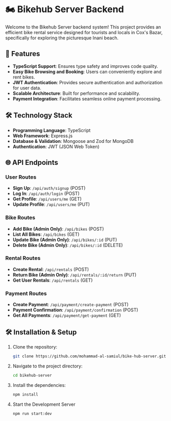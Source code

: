 # 🏍 Bikehub Server Backend

Welcome to the Bikehub Server backend system! This project provides an efficient bike rental service designed for tourists and locals in Cox's Bazar, specifically for exploring the picturesque Inani beach.

## 🌟 Features

- **TypeScript Support**: Ensures type safety and improves code quality.
- **Easy Bike Browsing and Booking**: Users can conveniently explore and rent bikes.
- **JWT Authentication**: Provides secure authentication and authorization for user data.
- **Scalable Architecture**: Built for performance and scalability.
- **Payment Integration**: Facilitates seamless online payment processing.

## 🛠️ Technology Stack

- **Programming Language**: TypeScript
- **Web Framework**: Express.js
- **Database & Validation**: Mongoose and Zod for MongoDB
- **Authentication**: JWT (JSON Web Token)

## 🌐 API Endpoints

### User Routes

- **Sign Up**: `/api/auth/signup` (POST)
- **Log In**: `/api/auth/login` (POST)
- **Get Profile**: `/api/users/me` (GET)
- **Update Profile**: `/api/users/me` (PUT)

### Bike Routes

- **Add Bike (Admin Only)**: `/api/bikes` (POST)
- **List All Bikes**: `/api/bikes` (GET)
- **Update Bike (Admin Only)**: `/api/bikes/:id` (PUT)
- **Delete Bike (Admin Only)**: `/api/bikes/:id` (DELETE)

### Rental Routes

- **Create Rental**: `/api/rentals` (POST)
- **Return Bike (Admin Only)**: `/api/rentals/:id/return` (PUT)
- **Get User Rentals**: `/api/rentals` (GET)

### Payment Routes

- **Create Payment**: `/api/payment/create-payment` (POST)
- **Payment Confirmation**: `/api/payment/confirmation` (POST)
- **Get All Payments**: `/api/payment/get-payment` (GET)

## 🛠️ Installation & Setup

1. Clone the repository:

   ```bash
   git clone https://github.com/mohammad-al-samiul/bike-hub-server.git
   ```

2. Navigate to the project directory:

   ```bash
   cd bikehub-server
   ```

3. Install the dependencies:

   ```bash
   npm install
   ```

4. Start the Development Server

   ```bash
   npm run start:dev
   ```
